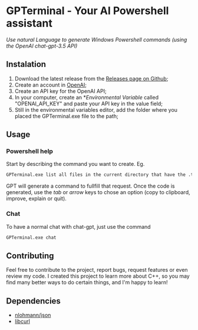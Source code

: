 # GPTerminal - Your AI Powershell assistant

*Use natural Language to generate Windows Powershell commands (using the OpenAI chat-gpt-3.5 API)*

## Instalation

1. Download the latest release from the [Releases page on Github](https://github.com/franciscopower/GPTerminal/releases);
2. Create an account in [OpenAI](https://openai.com/blog/openai-api);
3. Create an API key for the OpenAI API;
4. In your computer, create an **Environmental Variable* called "OPENAI_API_KEY" and paste your API key in the value field;
5. Still in the environmental variables editor, add the folder where you placed the GPTerminal.exe file to the path;

## Usage

### Powershell help

Start by describing the command you want to create. 
Eg.

```ps
GPTerminal.exe list all files in the current directory that have the .txt extension
```
GPT will generate a command to fullfill that request.
Once the code is generated, use the *tab* or *arrow* keys to chose an option (copy to clipboard, improve, explain or quit).

### Chat
To have a normal chat with chat-gpt, just use the command 
```ps
GPTerminal.exe chat
```

## Contributing
Feel free to contribute to the project, report bugs, request features or even review my code. 
I created this project to learn more about C++, so you may find many better ways to do certain things, and I'm happy to learn!

## Dependencies

- [nlohmann/json](https://github.com/nlohmann/json)
- [libcurl](https://curl.se/libcurl/)


